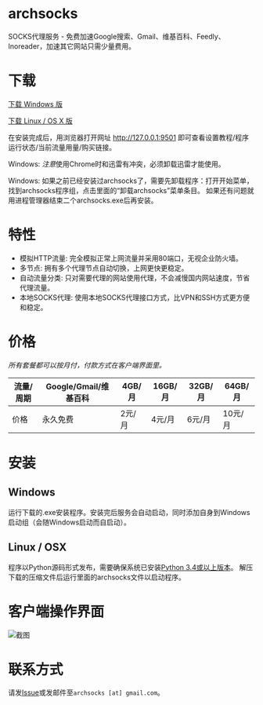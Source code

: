 # archsocks
SOCKS代理服务 - 免费加速Google搜索、Gmail、维基百科、Feedly、Inoreader，加速其它网站只需少量费用。

# 下载

[下载 Windows 版](http://104.245.8.176/files/archsocks-setup.exe)

[下载 Linux / OS X 版](http://104.245.8.176/files/archsocks.tar.gz)

在安装完成后，用浏览器打开网址 <http://127.0.0.1:9501> 即可查看设置教程/程序运行状态/当前流量用量/购买链接。

Windows: *注意*使用Chrome时和迅雷有冲突，必须卸载迅雷才能使用。

Windows: 如果之前已经安装过archsocks了，需要先卸载程序：打开开始菜单，找到archsocks程序组，点击里面的“卸载archsocks”菜单条目。
如果还有问题就用进程管理器结束二个archsocks.exe后再安装。

# 特性

* 模拟HTTP流量: 完全模拟正常上网流量并采用80端口，无视企业防火墙。
* 多节点: 拥有多个代理节点自动切换，上网更快更稳定。
* 自动流量分类: 只对需要代理的网站使用代理，不会减慢国内网站速度，节省代理流量。
* 本地SOCKS代理: 使用本地SOCKS代理接口方式，比VPN和SSH方式更方便和稳定。

# 价格

*所有套餐都可以按月付，付款方式在客户端界面里。*

流量/周期 | Google/Gmail/维基百科 | 4GB/月 | 16GB/月 | 32GB/月 | 64GB/月
---------- | --------------------- | ------ | ------- | ------- | -------
价格      | 永久免费              | 2元/月 | 4元/月  | 6元/月  | 10元/月

# 安装

## Windows

运行下载的.exe安装程序。安装完后服务会自动启动，同时添加自身到Windows启动组（会随Windows启动而自启动）。

## Linux / OSX

程序以Python源码形式发布，需要确保系统已安装[Python 3.4或以上版本](https://www.python.org)。
解压下载的压缩文件后运行里面的archsocks文件以启动程序。

# 客户端操作界面

![截图](https://raw.githubusercontent.com/archsocks/archsocks/master/screenshot.png)

# 联系方式

请发[Issue](https://github.com/archsocks/archsocks/issues)或发邮件至`archsocks [at] gmail.com`。
